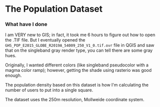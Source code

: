 # The Population Dataset

### What have I done

I am VERY new to GIS; in fact, it took me 6 hours to figure out how to open the .TIF file. But I eventually opened the `GHS_POP_E2015_GLOBE_R2019A_54009_250_V1_0.tif.ovr` file in QGIS and saw that on the singleband gray render type, you can tell there are some gray hues.

Originally, I wanted different colors (like singleband pseudocolor with a magma color ramp); however, getting the shade using rasterio was good enough.

The population density based on this dataset is how I'm calculating the number of users to put into a single square.

The dataset uses the 250m resolution, Mollweide coordinate system.
